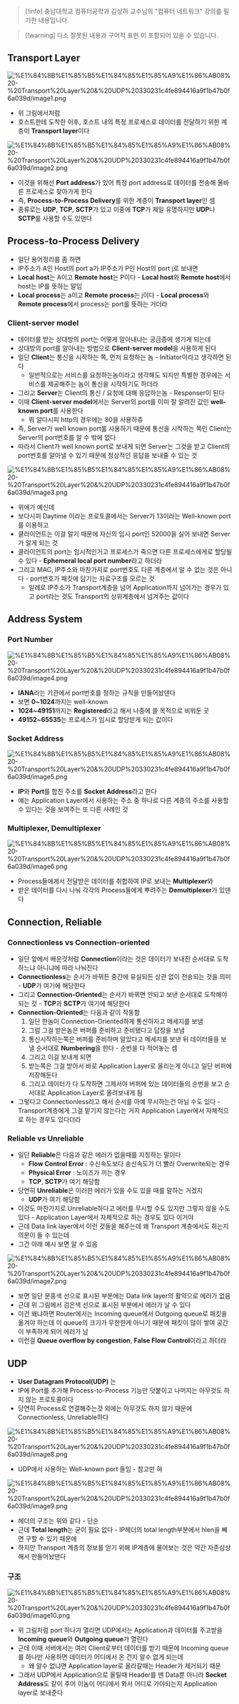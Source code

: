 > [!info] 충남대학교 컴퓨터공학과 김상하 교수님의 "컴퓨터 네트워크" 강의를 필기한 내용입니다.

> [!warning] 다소 잘못된 내용과 구어적 표현 이 포함되어 있을 수 있습니다.

## Transport Layer

![%E1%84%8B%E1%85%B5%E1%84%85%E1%85%A9%E1%86%AB08%20-%20Transport%20Layer%20&%20UDP%20330231c4fe894416a9f1b47b0f6a039d/image1.png](originals/comnet.fall.2021.cse.cnu.ac.kr/images/08_330231c4fe894416a9f1b47b0f6a039d/image1.png)

- 위 그림에서처럼
- 호스트한테 도착한 이후, 호스트 내의 특정 프로세스로 데이터를 전달하기 위한 계층이 **Transport layer**이다

![%E1%84%8B%E1%85%B5%E1%84%85%E1%85%A9%E1%86%AB08%20-%20Transport%20Layer%20&%20UDP%20330231c4fe894416a9f1b47b0f6a039d/image2.png](originals/comnet.fall.2021.cse.cnu.ac.kr/images/08_330231c4fe894416a9f1b47b0f6a039d/image2.png)

- 이것을 위해선 **Port address**가 있어 특정 port address로 데이터를 전송해 올바른 프로세스로 찾아가게 한다
- 즉, **Process-to-Process Delivery**를 위한 계층이 **Transport layer**인 셈
- 종류로는 **UDP**, **TCP**, **SCTP**가 있고 이중에 **TCP**가 제일 유명하지만 **UDP**나 **SCTP**를 사용할 수도 있댄다

## Process-to-Process Delivery

- 일단 용어정리를 좀 하면
- IP주소가 A인 Host의 port a가 IP주소가 P인 Host의 port j로 보내면
- **Local host**는 A이고 **Remote host**는 P이다 - **Local host**와 **Remote host**에서 host는 IP를 뜻하는 말임
- **Local process**는 a이고 **Remote process**는 j이다 - **Local process**와 **Remote process**에서 process는 port를 뜻하는 거더라

### Client-server model

- 데이터를 받는 상대방의 port는 어떻게 알아내냐는 궁금증에 생기게 되는데
- 상대방의 port를 알아내는 방법으로 **Client-server model**을 사용하게 된다
- 일단 **Client**는 통신을 시작하는 쪽, 먼저 요청하는 놈 - Initiator이라고 생각하면 된다
	- 일반적으로는 서비스를 요청하는놈이라고 생각해도 되지만 특별한 경우에는 서비스를 제공해주는 놈이 통신을 시작하기도 하더라
- 그리고 **Server**는 Client의 통신 / 요청에 대해 응답하는놈 - Responser이 된다
- 이때 **Client-server model**에서는 Server의 port를 이미 잘 알려진 값인 **well-known port**를 사용한다
	- 뭐 알다시피 http의 경우에는 80을 사용하쥬
- 즉, Server가 well known port를 사용하기 때문에 통신을 시작하는 쪽인 Client는 Server의 port번호를 알 수 밖에 없다
- 따라서 Client가 well known port로 보내게 되면 Server는 그것을 받고 Client의 port번호를 알아낼 수 있기 때문에 정상적인 응답을 보내줄 수 있는 것

![%E1%84%8B%E1%85%B5%E1%84%85%E1%85%A9%E1%86%AB08%20-%20Transport%20Layer%20&%20UDP%20330231c4fe894416a9f1b47b0f6a039d/image3.png](originals/comnet.fall.2021.cse.cnu.ac.kr/images/08_330231c4fe894416a9f1b47b0f6a039d/image3.png)

- 위에가 예신데
- 보다시피 Daytime 이라는 프로토콜에서는 Server가 13이라는 Well-known port를 이용하고
- 클라이언트는 이걸 알기 때문에 자신의 임시 port인 52000을 실어 보내면 Server가 알게 되는 것
- 클라이언트의 port는 임시적인거고 프로세스가 죽으면 다른 프로세스에게로 할당될 수 있다 - **Ephemeral local port number**라고 하더라
- 그리고 MAC, IP주소와 마찬가지로 port번호도 다른 계층에서 알 수 없는 것은 아니다 - port번호가 패킷에 담기는 자료구조를 모르는 것
	- 일례로 IP주소가 Transport계층을 넘어 Application까지 넘어가는 경우가 있고 port라는 것도 Transport의 상위계층에서 넘겨주는 값이다

## Address System

### Port Number

![%E1%84%8B%E1%85%B5%E1%84%85%E1%85%A9%E1%86%AB08%20-%20Transport%20Layer%20&%20UDP%20330231c4fe894416a9f1b47b0f6a039d/image4.png](originals/comnet.fall.2021.cse.cnu.ac.kr/images/08_330231c4fe894416a9f1b47b0f6a039d/image4.png)

- **IANA**라는 기관에서 port번호를 정하는 규칙을 만들어놨댄다
- 보면 **0~1024**까지는 well-known
- **1024~49151**까지는 **Registered**라고 해서 나중에 쓸 목적으로 비워둔 곳
- **49152~65535**는 프로세스가 임시로 할당받게 되는 값이다

### Socket Address

![%E1%84%8B%E1%85%B5%E1%84%85%E1%85%A9%E1%86%AB08%20-%20Transport%20Layer%20&%20UDP%20330231c4fe894416a9f1b47b0f6a039d/image5.png](originals/comnet.fall.2021.cse.cnu.ac.kr/images/08_330231c4fe894416a9f1b47b0f6a039d/image5.png)

- **IP**와 **Port**를 합친 주소를 **Socket Address**라고 한다
- 얘는 Application Layer에서 사용하는 주소 중 하나로 다른 계층의 주소를 사용할 수 있다는 것을 보여주는 또 다른 사례인 것

### Multiplexer, Demultiplexer

![%E1%84%8B%E1%85%B5%E1%84%85%E1%85%A9%E1%86%AB08%20-%20Transport%20Layer%20&%20UDP%20330231c4fe894416a9f1b47b0f6a039d/image6.png](originals/comnet.fall.2021.cse.cnu.ac.kr/images/08_330231c4fe894416a9f1b47b0f6a039d/image6.png)

- Process들에게서 전달받은 데이터를 취합하여 IP로 보내는 **Multiplexer**와
- 받은 데이터를 다시 나눠 각각의 Process들에게 뿌려주는 **Demultiplexer**가 있댄다

## Connection, Reliable

### Connectionless vs Connection-oriented

- 일단 앞에서 배운것처럼 **Connection**이라는 것은 데이터가 보내진 순서대로 도착하느냐 아니냐에 따라 나눠진다
- **Connectionless**는 순서가 바뀌든 중간에 유실되든 상관 없이 전송되는 것을 의미 - **UDP**가 여기에 해당한다
- 그리고 **Connection-Oriented**는 순서가 바뀌면 안되고 보낸 순서대로 도착해야되는 것 - **TCP**과 **SCTP**가 여기에 해당한다
- **Connection-Oriented**는 다음과 같이 작동함
	1. 일단 한놈이 Connection-Oriented하게 통신하자고 메세지를 보냄
	2. 그럼 그걸 받은놈은 버퍼를 준비하고 준비됐다고 답장을 보냄
	3. 통신시작하는쪽은 버퍼를 준비하며 알았다고 메세지를 보낸 뒤 데이터들을 보낼 순서대로 **Numbering**을 한다 - 순번을 다 적어놓는 셈
	4. 그리고 이걸 보내게 되면
	5. 받는쪽은 그걸 받아서 바로 Application Layer로 올리는게 아니고 일단 버퍼에 저장해둔다
	6. 그리고 데이터가 다 도착하면 그제서야 버퍼에 있는 데이터들의 순번을 보고 순서대로 Application Layer로 올려보내게 됨
- 그렇다고 Connectionless라고 해서 순서를 아예 무시하는건 아닐 수도 있다 - Transport계층에게 그걸 맡기지 않는다는 거지 Application Layer에서 자체적으로 하는 경우도 있다더라

### Reliable vs Unreliable

- 일단 **Reliable**은 다음과 같은 에러가 없을때를 지칭하는 말이다
	- **Flow Control Error** : 수신속도보다 송신속도가 더 빨라 Overwrite되는 경우
	- **Physical Error** : 노이즈가 끼는 경우
	- **TCP**, **SCTP**가 여기 해당함
- 당연히 **Unreliable**은 이러한 에러가 있을 수도 있을 때를 말하는 거겠지
	- **UDP**가 여기 해당함
- 이것도 마찬가지로 Unreliable하다고 에러를 무시할 수도 있지만 그렇지 않을 수도 있다 - Application Layer에서 자체적으로 하는 경우도 있다 이거야
- 근데 Data link layer에서 이런 것들을 해주는데 왜 Transport 계층에서도 하는지 의문이 들 수 있는데
- 그건 아래 예시 보면 알 수 있음

![%E1%84%8B%E1%85%B5%E1%84%85%E1%85%A9%E1%86%AB08%20-%20Transport%20Layer%20&%20UDP%20330231c4fe894416a9f1b47b0f6a039d/image7.png](originals/comnet.fall.2021.cse.cnu.ac.kr/images/08_330231c4fe894416a9f1b47b0f6a039d/image7.png)

- 보면 일단 분홍색 선으로 표시된 부분에는 Data link layer의 활약으로 에러가 없음
- 근데 위 그림에서 검은색 선으로 표시된 부분에서 에러가 날 수 있다
- 이건 왜냐하면 Router에서는 Incoming queue에서 Outgoing queue로 패킷을 옮겨야 하는데 이 queue의 크기가 무한한게 아니기 때문에 패킷이 많이 쌓여 공간이 부족하게 되어 에러가 남
- 이런걸 **Queue overflow by congestion**, **False Flow Control**이라고 하더라

## UDP

- **User Datagram Protocol(UDP)** 는
- IP에 Port를 추가해 Process-to-Process 기능만 덧붙이고 나머지는 아무것도 하지 않는 프로토콜이다
- 당연히 Process로 연결해주는것 외에는 아무것도 하지 않기 때문에 Connectionless, Unreliable하다

![%E1%84%8B%E1%85%B5%E1%84%85%E1%85%A9%E1%86%AB08%20-%20Transport%20Layer%20&%20UDP%20330231c4fe894416a9f1b47b0f6a039d/image8.png](originals/comnet.fall.2021.cse.cnu.ac.kr/images/08_330231c4fe894416a9f1b47b0f6a039d/image8.png)

- UDP에서 사용하는 Well-known port 들임 - 참고만 혀

![%E1%84%8B%E1%85%B5%E1%84%85%E1%85%A9%E1%86%AB08%20-%20Transport%20Layer%20&%20UDP%20330231c4fe894416a9f1b47b0f6a039d/image9.png](originals/comnet.fall.2021.cse.cnu.ac.kr/images/08_330231c4fe894416a9f1b47b0f6a039d/image9.png)

- 헤더의 구조는 위와 같다 - 단순
- 근데 **Total length**는 굳이 필요 없다 - IP헤더의 total length부분에서 hlen을 빼면 구할 수 있기 때문에
- 하지만 Transport 계층의 정보를 얻기 위해 IP계층에 물어보는 것은 약간 자존심상해서 만들어놨댄다

### 구조

![%E1%84%8B%E1%85%B5%E1%84%85%E1%85%A9%E1%86%AB08%20-%20Transport%20Layer%20&%20UDP%20330231c4fe894416a9f1b47b0f6a039d/image10.png](originals/comnet.fall.2021.cse.cnu.ac.kr/images/08_330231c4fe894416a9f1b47b0f6a039d/image10.png)

- 위 그림처럼 port 하나가 열리면 UDP에서는 Application과 데이터를 주고받을 **Incoming queue**와 **Outgoing queue**가 열린다
- 근데 이때 서버에서는 여러 Client로부터 데이터를 받기 때문에 Incoming queue를 하나만 사용하면 데이터가 어디에서 온 건지 알수 없게 되는데
	- 왜 알수 없냐면 Application layer로 올라갈때는 Header가 제거되기 때문
- 그래서 UDP에서 Application으로 올릴때 Header를 뗀 Data뿐 아니라 **Socket Address**도 같이 주어 이놈이 어디에서 와서 어디로 가야되는지 Application layer로 보내준다